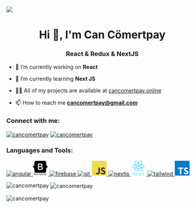 <img src="https://www.datocms-assets.com/48401/1644864897-next-framework.jpeg?fit=max&fm=webp&w=900" />

<h1 align="center">Hi 👋, I'm Can Cömertpay</h1>
<h3 align="center">React & Redux & NextJS</h3>

- 🔭 I’m currently working on **React**

- 🌱 I’m currently learning **Next JS**

- 👨‍💻 All of my projects are available at [cancomertpay.online](https://cancomertpay.online)

- 📫 How to reach me **cancomertpay@gmail.com**

<h3 align="left">Connect with me:</h3>
<p align="left">

<a href="https://instagram.com/cancomertpay" target="blank"><img align="center" src="https://raw.githubusercontent.com/rahuldkjain/github-profile-readme-generator/master/src/images/icons/Social/instagram.svg" alt="cancomertpay" height="30" width="40" /></a>
<a href="https://linkedin.com/in/cancomertpay" target="blank"><img align="center" src="https://raw.githubusercontent.com/rahuldkjain/github-profile-readme-generator/master/src/images/icons/Social/linked-in-alt.svg" alt="cancomertpay" height="30" width="40" /></a>
</p>

<h3 align="left">Languages and Tools:</h3>
<p align="left"> <a href="https://angular.io" target="_blank" rel="noreferrer"> <img src="https://angular.io/assets/images/logos/angular/angular.svg" alt="angular" width="40" height="40"/> </a> <a href="https://getbootstrap.com" target="_blank" rel="noreferrer"> <img src="https://raw.githubusercontent.com/devicons/devicon/master/icons/bootstrap/bootstrap-plain-wordmark.svg" alt="bootstrap" width="40" height="40"/> </a> <a href="https://firebase.google.com/" target="_blank" rel="noreferrer"> <img src="https://www.vectorlogo.zone/logos/firebase/firebase-icon.svg" alt="firebase" width="40" height="40"/> </a> <a href="https://git-scm.com/" target="_blank" rel="noreferrer"> <img src="https://www.vectorlogo.zone/logos/git-scm/git-scm-icon.svg" alt="git" width="40" height="40"/> </a> <a href="https://developer.mozilla.org/en-US/docs/Web/JavaScript" target="_blank" rel="noreferrer"> <img src="https://raw.githubusercontent.com/devicons/devicon/master/icons/javascript/javascript-original.svg" alt="javascript" width="40" height="40"/> </a> <a href="https://nextjs.org/" target="_blank" rel="noreferrer"> <img src="https://cdn.worldvectorlogo.com/logos/nextjs-2.svg" alt="nextjs" width="40" height="40"/> </a> <a href="https://reactjs.org/" target="_blank" rel="noreferrer"> <img src="https://raw.githubusercontent.com/devicons/devicon/master/icons/react/react-original-wordmark.svg" alt="react" width="40" height="40"/> </a> <a href="https://tailwindcss.com/" target="_blank" rel="noreferrer"> <img src="https://www.vectorlogo.zone/logos/tailwindcss/tailwindcss-icon.svg" alt="tailwind" width="40" height="40"/> </a> <a href="https://www.typescriptlang.org/" target="_blank" rel="noreferrer"> <img src="https://raw.githubusercontent.com/devicons/devicon/master/icons/typescript/typescript-original.svg" alt="typescript" width="40" height="40"/> </a> </p>

<p><img align="left" src="https://github-readme-stats.vercel.app/api/top-langs?username=cancomertpay&show_icons=true&locale=en&layout=compact" alt="cancomertpay" /></p>

<p>&nbsp;<img align="center" src="https://github-readme-stats.vercel.app/api?username=cancomertpay&show_icons=true&locale=en" alt="cancomertpay" /></p>

<p><img align="center" src="https://github-readme-streak-stats.herokuapp.com/?user=cancomertpay&" alt="cancomertpay" /></p>
